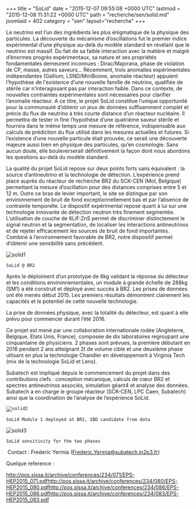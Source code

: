 +++
title = "SoLid"
date = "2015-12-07 09:55:08 +0000 UTC"
lastmod = "2015-12-08 11:31:22 +0000 UTC"
path = "recherche/sen/solid.md"
joomlaid = 402
category = "sen"
layout="recherche"
+++
<p>Le neutrino est l’un des ingrédients les plus énigmatique de la physique des particules. La découverte du mécanisme d’oscillations fut le premier indice expérimental d’une physique au-delà du modèle standard en révélant que le neutrino est massif. Du fait de sa faible interaction avec la matière et malgré d’énormes progrès expérimentaux, sa nature et ses propriétés fondamentales demeurent inconnues : Dirac/Majorana, phase de violation de CP, masse, autres saveurs… Récemment, trois anomalies expérimentales indépendantes (Gallium, LSND/MiniBoone, anomalie réacteur) appuient l’hypothèse de l'existence d’une nouvelle famille de neutrino, qualifiée de stérile car n’interagissant pas par interaction faible. Dans ce contexte, de nouvelles contraintes expérimentales sont nécessaires pour clarifier l’anomalie réacteur. A ce titre, le projet SoLid constitue l’unique opportunité pour la communauté d’obtenir un jeux de données suffisamment complet et précis du flux de neutrino à très courte distance d’un réacteur nucléaire. Il permettra de tester in fine l’hypothèse d’une quatrième saveur stérile et fournira dans le même temps une mesure de référence, indispensable aux calculs de prédiction du flux utilisé dans les mesures actuelles et futures. Si l’existence d’une nouvelle particule était prouvée, ce serait une découverte majeure aussi bien en physique des particules, qu’en cosmologie. Sans aucun doute, elle bouleverserait définitivement la façon dont nous abordons les questions au-delà du modèle standard.</p>
<p>La qualité du projet SoLid repose sur deux points forts sans équivalent : la source d’antineutrino et la technologie de détection. L’expérience prend place auprès du réacteur de recherche BR2 du SCK-CEN (Mol, Belgique) permettant la mesure d’oscillation pour des distances comprises entre 5 et 12 m. Outre ce bras de levier important, le site se distingue par son environnement de bruit de fond exceptionnellement bas et par l’absence de contrainte temporelle. Le dispositif expérimental repose quant à lui sur une technologie innovante de détection neutron très finement segmentée. L’utilisation de couche de 6LiF:ZnS permet de discriminer distinctement le signal neutron et la segmentation, de localiser les interactions antineutrinos et de rejeter efficacement les sources de bruit de fond importantes. Combiné à l’environnement favorable de BR2, notre dispositif permet d’obtenir une sensibilité sans précédent.</p>
<p><img src="images/Recherche/Erdre/Solid/solid1.png" alt="solid1"/></p>
<p><code><span>SoLid @ BR2</span></code></p>
<p>Après le déploiment d’un prototype de 8kg validant la réponse du détecteur et les conditions environnementales, un module à grande échelle de 288kg (SM1) a été construit et déployé avec succès à BR2. Les prises de données ont été menés début 2015. Les premiers résultats démontrent clairement les capacités et le potentiel de cette nouvelle technologie.</p>
<p>La prise de données physique, avec la totalité du détecteur, est quant à elle prévu pour commencer durant l’été 2016.</p>
<p>Ce projet est mené par une collaboration internationale rodée (Angleterre, Belgique, Etats Unis, France), composée de dix laboratoires regroupant une cinquantaine de physiciens. 2 phases sont pr<span>évues, la première débutant en 2016 pendant 2 ans atteignant 2t de volume cible et une deuxième phase utlisant en plus la technologie Chandler en développement à Virginia Tech (mix de la technologie SoLid et Lens).</span></p>
<p>Subatech est impliqué depuis le commencement du projet dans des contributions clefs : conception mécanique, calculs de cœur BR2 et spectres antineutrinos associés, simulation géant4 et analyse des données. Subatech a en charge le groupe réacteur (SCK-CEN, LPC Caen, Subatech) ainsi que la coordination de l’analyse de l’expérience SoLid.</p>
<p><code><img src="images/Recherche/Erdre/Solid/solid2.png" alt="solid2"/></code></p>
<p><code><span>SoLid Module 1 deployed at BR2, IBD candidate from data</span></code></p>
<p><span><img src="images/Recherche/Erdre/Solid/solid3.png" alt="solid3"/></span></p>
<p><code><span>SoLid sensitivity for the two phases</span></code></p>
<p> Contact : Frederic Yermia (<span id="cloak78458"><a href="mailto:yermia@subatech.in2p3.fr">Frederic.Yermia@subatech.in2p3.fr</a>)</span></p>
<p><span>Quelque reference :</span></p>
<p><span><a href="http://pos.sissa.it/archive/conferences/234/071/EPS-HEP2015_071.pdf">http://pos.sissa.it/archive/conferences/234/071/EPS-HEP2015_071.pdf</a><a href="http://pos.sissa.it/archive/conferences/234/080/EPS-HEP2015_080.pdf">http://pos.sissa.it/archive/conferences/234/080/EPS-HEP2015_080.pdf</a><a href="http://pos.sissa.it/archive/conferences/234/086/EPS-HEP2015_086.pdf">http://pos.sissa.it/archive/conferences/234/086/EPS-HEP2015_086.pdf</a><a href="http://pos.sissa.it/archive/conferences/234/083/EPS-HEP2015_083.pdf">http://pos.sissa.it/archive/conferences/234/083/EPS-HEP2015_083.pdf</a></span></p>